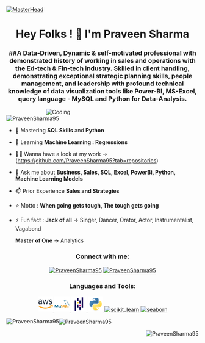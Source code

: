 [![MasterHead](https://www.omadahealth.com/hubfs/QuantifyingBehavior_Header_Animate_080818-1.gif)](https://PS.io)
<h1 align="center">Hey Folks ! 👋 I'm Praveen Sharma</h1>
<h3 align="center">##A Data-Driven, Dynamic & self-motivated professional with demonstrated history of working in sales and operations with the Ed-tech & Fin-tech industry. Skilled in client handling, demonstrating exceptional strategic planning skills, people management, and leadership with profound technical knowledge of data visualization tools like Power-BI, MS-Excel, query language - MySQL and Python for Data-Analysis.</h3>
<img align="right" alt="Coding" width="400" src="https://blog.imarticus.org/wp-content/uploads/2019/05/daonline.gif">

<p align="left"> <img src="https://komarev.com/ghpvc/?username=aashish23-karn&label=Profile%20views&color=0e75b6&style=flat" alt="PraveenSharma95" /> </p>

- 🔭 Mastering **SQL Skills** and **Python**  

- 🌱 Learning **Machine Learning : Regressions**
  
- 👨‍💻 Wanna have a look at my work -> (https://github.com/PraveenSharma95?tab=repositories)
  
- 💬 Ask me about **Business, Sales, SQL, Excel, PowerBi, Python, Machine Learning Models**
  
- 📫 Prior Experience **Sales and Strategies**
  
- ⭐ Motto : **When going gets tough, The tough gets going**
  
- ⚡ Fun fact : **Jack of all** -> Singer, Dancer, Orator, Actor, Instrumentalist, Vagabond </p>
                **Master of One** -> Analytics

<h3 align="Center">Connect with me:</h3>
<p align="center">
<a href="https://www.linkedin.com/in/praveen-sharma-092985135/" target="blank"><img align="center" src="https://raw.githubusercontent.com/rahuldkjain/github-profile-readme-generator/master/src/images/icons/Social/linked-in-alt.svg" alt="PraveenSharma95" height="30" width="40" /></a>
<a href="https://www.hackerrank.com/praveen_sharma12?hr_r=1" target="blank"><img align="center" src="https://raw.githubusercontent.com/rahuldkjain/github-profile-readme-generator/master/src/images/icons/Social/hackerrank.svg" alt="PraveenSharma95" height="30" width="40" /></a>
  
<h3 align="center">Languages and Tools:</h3>
<p align="center"> <a href="https://aws.amazon.com" target="_blank" rel="noreferrer"> 
<img src="https://raw.githubusercontent.com/devicons/devicon/master/icons/amazonwebservices/amazonwebservices-original-wordmark.svg" alt="aws" width="40" height="40"/> </a> <a href="https://www.mysql.com/" target="_blank" rel="noreferrer"> 
<img src="https://raw.githubusercontent.com/devicons/devicon/master/icons/mysql/mysql-original-wordmark.svg" alt="mysql" width="40" height="40"/> </a>
<a href="https://pandas.pydata.org/" target="_blank" rel="noreferrer"> 
<img src="https://raw.githubusercontent.com/devicons/devicon/2ae2a900d2f041da66e950e4d48052658d850630/icons/pandas/pandas-original.svg" alt="pandas" width="40" height="40"/> </a> <a href="https://www.python.org" target="_blank" rel="noreferrer"> <img src="https://raw.githubusercontent.com/devicons/devicon/master/icons/python/python-original.svg" alt="python" width="40" height="40"/> </a> <a href="https://scikit-learn.org/" target="_blank" rel="noreferrer"> <img src="https://upload.wikimedia.org/wikipedia/commons/0/05/Scikit_learn_logo_small.svg" alt="scikit_learn" width="40" height="40"/> </a> <a href="https://seaborn.pydata.org/" target="_blank" rel="noreferrer"> <img src="https://seaborn.pydata.org/_images/logo-mark-lightbg.svg" alt="seaborn" width="40" height="40"/> </a> </p>

<p><img align="left" src="https://github-readme-streak-stats.herokuapp.com/?user=PraveenSharma95&" alt="PraveenSharma95" /></p>


<p><img align="center" src="https://github-readme-stats.vercel.app/api/top-langs?username=PraveenSharma95&show_icons=true&locale=en&layout=compact" alt="PraveenSharma95" /></p>

<p>&nbsp;<img align="right" src="https://github-readme-stats.vercel.app/api?username=PraveenSharma95&show_icons=true&locale=en" alt="PraveenSharma95" /></p>




